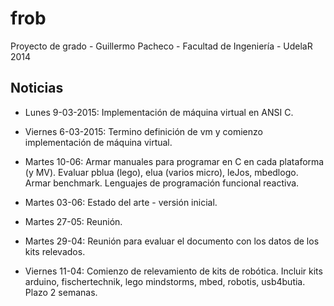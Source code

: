 frob
====

Proyecto de grado - Guillermo Pacheco - Facultad de Ingeniería - UdelaR
2014

Noticias
--------

* Lunes 9-03-2015:
  Implementación de máquina virtual en ANSI C.

* Viernes 6-03-2015:
  Termino definición de vm y comienzo implementación de máquina virtual.

* Martes 10-06:
  Armar manuales para programar en C en cada plataforma (y MV).
  Evaluar pblua (lego), elua (varios micro), leJos, mbedlogo. Armar benchmark.
  Lenguajes de programación funcional reactiva.

* Martes 03-06:
  Estado del arte - versión inicial.

* Martes 27-05: 
  Reunión.

* Martes 29-04:
  Reunión para evaluar el documento con los datos de los kits relevados.

* Viernes 11-04:
  Comienzo de relevamiento de kits de robótica. Incluir kits
  arduino, fischertechnik, lego mindstorms, mbed, robotis, usb4butia.
  Plazo 2 semanas.
